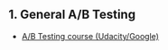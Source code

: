 ## 1. General A/B Testing

* [A/B Testing course (Udacity/Google)](https://www.udacity.com/course/ab-testing--ud257)
